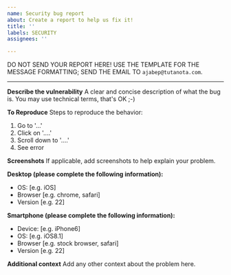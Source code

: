 ```yaml
---
name: Security bug report
about: Create a report to help us fix it!
title: ''
labels: SECURITY
assignees: ''

---
```


DO NOT SEND YOUR REPORT HERE! USE THE TEMPLATE FOR THE MESSAGE FORMATTING; SEND THE EMAIL TO `ajabep@tutanota.com`.

_______________

**Describe the vulnerability**
A clear and concise description of what the bug is. You may use technical terms, that's OK ;-)

**To Reproduce**
Steps to reproduce the behavior:
1. Go to '...'
2. Click on '....'
3. Scroll down to '....'
4. See error

**Screenshots**
If applicable, add screenshots to help explain your problem.

**Desktop (please complete the following information):**
 - OS: [e.g. iOS]
 - Browser [e.g. chrome, safari]
 - Version [e.g. 22]

**Smartphone (please complete the following information):**
 - Device: [e.g. iPhone6]
 - OS: [e.g. iOS8.1]
 - Browser [e.g. stock browser, safari]
 - Version [e.g. 22]

**Additional context**
Add any other context about the problem here.
